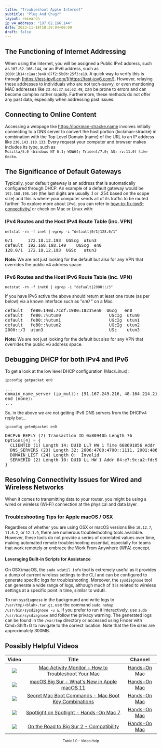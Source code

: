 ```yaml
---
title: "Troubleshoot Apple Internet"
subtitle: "Plug And Chug?"
layout: research
ip_v4_address: "107.62.166.144"
date: 2023-11-18T18:39:04+00:00
draft: false
---
```


## The Functioning of Internet Addressing

When using the Internet, you will be assigned a Public IPv4 address, such as ```107.62.166.144```, or an IPv6 address, such as ```2000:1b14:c1aa:3e48:87f2:5b0b:25f3:e19```. A quick way to verify this is through [https://test-ipv6.com/](https://test-ipv6.com/). However, relaying these addresses to individuals who are not tech-savvy, or even mentioning MAC addresses like ```23:4d:37:bd:62:48```, can be prone to errors and can become complex rather rapidly. Furthermore, these methods do not offer any past data, especially when addressing past issues.
## Connecting to Online Content
Accessing a webpage like https://lockman-stracke.name involves initially connecting to a DNS server to convert the host portion (lockman-stracke) in combination with the Top Level Domain (name) of the URL to an IP address like ```230.143.110.133```. Every request your computer and browser makes includes its type, such as <br>```Mozilla/5.0 (Windows NT 6.1; WOW64; Trident/7.0; AS; rv:11.0) like Gecko```.
## The Significance of Default Gateways
Typically, your default gateway is an address that is automatically configured through DHCP. An example of a default gateway would be ```192.168.198.149``` (the last digits are usually .1 or .254 based on the scope size) and this is where your computer sends all of its traffic to be routed further. To explore more about ```IPv6```, you can refer to [how-to-fix-ipv6-connectivity/](/blog/how-to-fix-ipv6-connectivity/) or check on Mac or Linux with:
<br>
### IPv4 Routes and the Host IPv4 Route Table (inc. VPN)
```netstat -rn -f inet | egrep -i "default|0/1|128.0/1"```

<pre>
0/1      172.18.12.193  UGScg  utun3
default  192.168.198.149    UGScg  en0
128.0/1  172.18.12.193  UGSc   utun3</pre>

**Note:** We are not just looking for the default but also for any VPN that overrides the public v4 address space.

### IPv6 Routes and the Host IPv6 Route Table (inc. VPN)
```netstat -rn -f inet6 | egrep -i "default|2000::/3"```

If you have IPv6 active the above should return at least one route (as per below) via a known interface such as "_en0_ " on a Mac. 

<pre>
default   fe80:140d:7cdf:1980:1821%en0  UGcg   en0
default   fe80::%utun0                   UGcIg  utun0
default   fe80::%utun1                   UGcIg  utun1
default   fe80::%utun2                   UGcIg  utun2
2000::/3  utun3                          USc    utun3</pre>

**Note:** We are not just looking for the default but also for any VPN that overrides the public v6 address space.
<br>

## Debugging DHCP for both IPv4 and IPv6

To get a look at the low level DHCP configuration (Mac/Linux): 

```ipconfig getpacket en0```

<pre>
...
domain_name_server (ip_mult): {91.167.249.216, 48.164.214.2}
end (none):
...</pre>

So, in the above we are not getting IPv6 DNS servers from the DHCPv4 reply but...

```ipconfig getv6packet en0```

<pre>
DHCPv6 REPLY (7) Transaction ID 0x80940b Length 76
Options[4] = {
  CLIENTID (1) Length 14: DUID LLT HW 1 Time 668691856 Addr e2:ce:37:bd:60:46
  DNS_SERVERS (23) Length 32: 2606:4700:4700::1111, 2001:4860:4860::8844
  DOMAIN_LIST (24) Length 0:  Invalid
  SERVERID (2) Length 10: DUID LL HW 1 Addr 84:e7:9c:a2:fd:91
}</pre>




## Resolving Connectivity Issues for Wired and Wireless Networks
When it comes to transmitting data to your router, you might be using a wired or wireless (Wi-Fi) connection at the physical and data layer.
### Troubleshooting Tips for Apple macOS / OSX
Regardless of whether you are using OSX or macOS versions like `10.12.7`, `11.6.2`, or `12.1.9`, there are numerous troubleshooting tools available. However, these tools do not provide a series of correlated values over time, making automated remote troubleshooting essential, especially for teams that work remotely or embrace the Work From Anywhere (WFA) concept.
#### Leveraging Built-in Scripts for Assistance
On OSX/macOS, the `sudo wdutil info` tool is extremely useful as it provides a dump of current wireless settings to the CLI and can be configured to generate specific logs for troubleshooting. Moreover, the `sysdiagnose` tool can generate a wide range of logs, although much of it is related to wireless settings at a specific point in time, similar to wdutil.

To run `sysdiagnose` in the background and write logs to `/var/tmp/<blah>.tar.gz`, use the command `sudo nohup /usr/bin/sysdiagnose -u &`. If you prefer to run it interactively, use `sudo /usr/bin/sysdiagnose` and follow the privacy warning. The generated logs can be found in the `/var/tmp` directory or accessed using Finder with Cmd+Shift+G to navigate to the correct location. Note that the file sizes are approximately 300MB.
## Possibly Helpful Videos

<link href="/plugins/lity/css/lity.min.css" rel="stylesheet">
<script src="/plugins/lity/js/lity.min.js"></script>
<div class="table1-start"></div>

|Video | Title | Channel |
| :---: | :---: | :---: |
|<a href="https://www.youtube.com/watch?v=TWzWd_DiaJ0" data-lity><img src="https://i.ytimg.com/vi/TWzWd_DiaJ0/default.jpg" class="img-fluid"></a>|<a href="https://www.youtube.com/watch?v=TWzWd_DiaJ0" data-lity>Mac Activity Monitor - How to Troubleshoot Your Mac</a>|<a target="_blank" href="https://www.youtube.com/channel/UCg43DP8MdHVcl4rFK_delBg" >Hands-On Mac</a>|
|<a href="https://www.youtube.com/watch?v=JMKi6o9kaZI" data-lity><img src="https://i.ytimg.com/vi/JMKi6o9kaZI/default.jpg" class="img-fluid"></a>|<a href="https://www.youtube.com/watch?v=JMKi6o9kaZI" data-lity>macOS Big Sur - What&#39;s New in Apple macOS 11</a>|<a target="_blank" href="https://www.youtube.com/channel/UCg43DP8MdHVcl4rFK_delBg" >Hands-On Mac</a>|
|<a href="https://www.youtube.com/watch?v=VwNYWAxHCgM" data-lity><img src="https://i.ytimg.com/vi/VwNYWAxHCgM/default.jpg" class="img-fluid"></a>|<a href="https://www.youtube.com/watch?v=VwNYWAxHCgM" data-lity>Secret Mac Boot Commands - Mac Boot Key Combinations</a>|<a target="_blank" href="https://www.youtube.com/channel/UCg43DP8MdHVcl4rFK_delBg" >Hands-On Mac</a>|
|<a href="https://www.youtube.com/watch?v=RslZ4W1EPqk" data-lity><img src="https://i.ytimg.com/vi/RslZ4W1EPqk/default.jpg" class="img-fluid"></a>|<a href="https://www.youtube.com/watch?v=RslZ4W1EPqk" data-lity>Spotlight on Spotlight - Hands-On Mac 7</a>|<a target="_blank" href="https://www.youtube.com/channel/UCg43DP8MdHVcl4rFK_delBg" >Hands-On Mac</a>|
|<a href="https://www.youtube.com/watch?v=HEbK-Tignuc" data-lity><img src="https://i.ytimg.com/vi/HEbK-Tignuc/default.jpg" class="img-fluid"></a>|<a href="https://www.youtube.com/watch?v=HEbK-Tignuc" data-lity>On the Road to Big Sur 2 - Compatibility</a>|<a target="_blank" href="https://www.youtube.com/channel/UCg43DP8MdHVcl4rFK_delBg" >Hands-On Mac</a>|

<center><small>Table 1.0 - Video Help</small></center>
 <br>
<div class="table1-end"></div>
<script type="text/javascript">
(function() {
    $('div.table1-start').nextUntil('div.table1-end', 'table').addClass('table thead-dark table-striped table-responsive rounded').attr('id', 't1');
    $('#t1').find('thead').addClass('thead-dark');
})();
</script>
